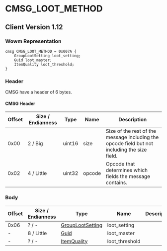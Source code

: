 # CMSG_LOOT_METHOD
## Client Version 1.12

### Wowm Representation
```rust,ignore
cmsg CMSG_LOOT_METHOD = 0x007A {
    GroupLootSetting loot_setting;
    Guid loot_master;
    ItemQuality loot_threshold;
}
```
### Header
CMSG have a header of 6 bytes.

#### CMSG Header
| Offset | Size / Endianness | Type   | Name   | Description |
| ------ | ----------------- | ------ | ------ | ----------- |
| 0x00   | 2 / Big           | uint16 | size   | Size of the rest of the message including the opcode field but not including the size field.|
| 0x02   | 4 / Little        | uint32 | opcode | Opcode that determines which fields the message contains.|
### Body
| Offset | Size / Endianness | Type | Name | Description |
| ------ | ----------------- | ---- | ---- | ----------- |
| 0x06 | ? / - | [GroupLootSetting](grouplootsetting.md) | loot_setting |  |
| - | 8 / Little | [Guid](../spec/packed-guid.md) | loot_master |  |
| - | ? / - | [ItemQuality](itemquality.md) | loot_threshold |  |
